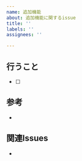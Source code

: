 ```yaml
---
name: 追加機能
about: 追加機能に関するissue
title: ''
labels: ''
assignees: ''

---
```


## 行うこと
- [ ] 

## 参考
- 

## 関連Issues
-
